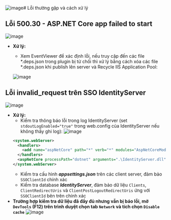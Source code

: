 ![image](https://github.com/tungvp29/Document/assets/37463451/db70c053-ea8b-4ae7-a482-892c3226d40e)# Lỗi thường gặp và cách xử lý
## Lỗi 500.30 - ASP.NET Core app failed to start
  ![image](https://github.com/tungvp29/Document/assets/37463451/4af848f7-b1b0-4dcf-9a91-c89eb00ab3ce)
- **Xử lý:**
  - Xem EventViewer để xác định lỗi, nếu truy cập đến các file *.deps.json trong plugin bị từ chối thì xử lý bằng cách xóa các file *.deps.json khi publish lên server và Recycle IIS Application Pool:
  
  ![image](https://github.com/tungvp29/Document/assets/37463451/15d4526d-8f0a-4f13-af8a-2704d1acb9e7)

## Lỗi invalid_request trên SSO IdentityServer 
  ![image](https://github.com/tungvp29/Document/assets/37463451/695d8efe-3756-4c46-8233-1b5c6be5e192)
- **Xử lý:**
  - Kiểm tra thông báo lỗi trong log IdentityServer (set `stdoutLogEnabled="true"` trong web.config của IdentityServer nếu không thấy ghi log):
  ![image](https://github.com/tungvp29/Document/assets/37463451/992dcadd-7ac0-4fa7-b673-13a9cdbbe77e)
  ```xml
  <system.webServer>
    <handlers>
      <add name="aspNetCore" path="*" verb="*" modules="AspNetCoreModuleV2" resourceType="Unspecified" />
    </handlers>
    <aspNetCore processPath="dotnet" arguments=".\IdentityServer.dll" stdoutLogEnabled="true" stdoutLogFile=".\logs\stdout" hostingModel="inprocess" />
  </system.webServer>
  ```
  - Kiểm tra cấu hình _**appsettings.json**_ trên các client server, đảm bảo `SSOClientId` chính xác
  - Kiểm tra database _**IdentityServer**_, đảm bảo dữ liệu `Clients`, `ClientRedirectUris` và `ClientPostLogoutRedirectUris` ứng với `SSOClientId` bên trên chính xác
- **Trường hợp kiểm tra dữ liệu đã đầy đủ nhưng vẫn bị báo lỗi, mở `DevTools` (F12) trên trình duyệt chọn tab `Network` và tích chọn `Disable cache`**
  ![image](https://github.com/tungvp29/Document/assets/37463451/a8cf0b52-cb88-4636-a204-34750715a71f)
